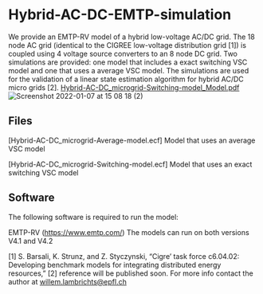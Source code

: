 # Hybrid-AC-DC-EMTP-simulation

We provide an EMTP-RV model of a hybrid low-voltage AC/DC grid. The 18 node AC grid (identical to the CIGREE low-voltage distribution grid [1]) is coupled using 4 voltage source converters to an 8 node DC grid. Two simulations are provided: one model that includes a exact switching VSC model and one that uses a average VSC model. The simulations are used for the validation of a linear state estimation algorithm for hybrid AC/DC micro grids [2].
[Hybrid-AC-DC_microgrid-Switching-model_Model.pdf](https://github.com/DESL-EPFL/Hybrid-AC-DC-grid/files/7829242/Hybrid-AC-DC_microgrid-Switching-model_Model.pdf)
![Screenshot 2022-01-07 at 15 08 18 (2)](https://user-images.githubusercontent.com/57922986/148555762-e59ae22f-6194-4163-a142-9d90b0e97a44.png)


## Files

[Hybrid-AC-DC_microgrid-Average-model.ecf] Model that uses an average VSC model

[Hybrid-AC-DC_microgrid-Switching-model.ecf] Model that uses an exact switching VSC model


## Software
The following software is required to run the model:

EMTP-RV (https://www.emtp.com/) The models can run on both versions V4.1 and V4.2 


[1] S. Barsali, K. Strunz, and Z. Styczynski, “Cigre’ task force c6.04.02: Developing benchmark models for integrating distributed energy resources,”
[2] reference will be published soon. For more info contact the author at willem.lambrichts@epfl.ch


